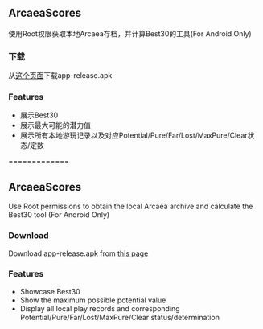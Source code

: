 ## ArcaeaScores
使用Root权限获取本地Arcaea存档，并计算Best30的工具(For Android Only)
### 下载
从[这个页面](https://github.com/Rosemoe/ArcaeaScores/releases/latest/)下载app-release.apk
### Features
* 展示Best30
* 展示最大可能的潜力值
* 展示所有本地游玩记录以及对应Potential/Pure/Far/Lost/MaxPure/Clear状态/定数

=============

## ArcaeaScores
 Use Root permissions to obtain the local Arcaea archive and calculate the Best30 tool (For Android Only)
 ### Download
 Download app-release.apk from [this page](https://github.com/Rosemoe/ArcaeaScores/releases/latest/)
 ### Features
 * Showcase Best30
 * Show the maximum possible potential value
 * Display all local play records and corresponding Potential/Pure/Far/Lost/MaxPure/Clear status/determination

